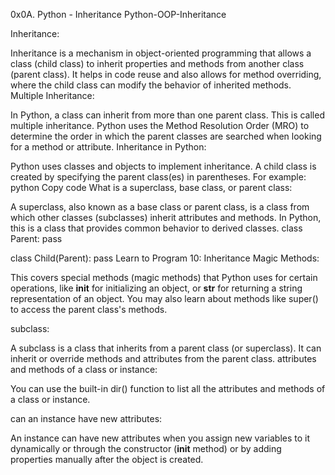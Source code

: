0x0A. Python - Inheritance
Python-OOP-Inheritance

Inheritance:

Inheritance is a mechanism in object-oriented programming that allows a class (child class) to inherit properties and methods from another class (parent class).
It helps in code reuse and also allows for method overriding, where the child class can modify the behavior of inherited methods.
Multiple Inheritance:

In Python, a class can inherit from more than one parent class. This is called multiple inheritance.
Python uses the Method Resolution Order (MRO) to determine the order in which the parent classes are searched when looking for a method or attribute.
Inheritance in Python:

Python uses classes and objects to implement inheritance.
A child class is created by specifying the parent class(es) in parentheses. For example:
python
Copy code
What is a superclass, base class, or parent class:

A superclass, also known as a base class or parent class, is a class from which other classes (subclasses) inherit attributes and methods. In Python, this is a class that provides common behavior to derived classes. class Parent:
    pass

class Child(Parent):
    pass
Learn to Program 10: Inheritance Magic Methods:

This covers special methods (magic methods) that Python uses for certain operations, like __init__ for initializing an object, or __str__ for returning a string representation of an object.
You may also learn about methods like super() to access the parent class's methods.

subclass:

A subclass is a class that inherits from a parent class (or superclass). It can inherit or override methods and attributes from the parent class. 
 attributes and methods of a class or instance:

You can use the built-in dir() function to list all the attributes and methods of a class or instance.

can an instance have new attributes:

An instance can have new attributes when you assign new variables to it dynamically or through the constructor (__init__ method) or by adding properties manually after the object is created.


